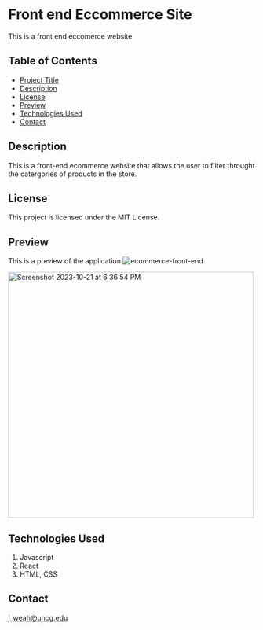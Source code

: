 # Front end Eccommerce Site
This is a front end eccomerce website

## Table of Contents

- [Project Title](#project-title)
- [Description](#description)
- [License](#license)
- [Preview](#preview)
- [Technologies Used](#technologies-used)
- [Contact](#contact)

## Description
This is a front-end ecommerce website that allows the user to 
filter throught the catergories of products in the store.

## License

This project is licensed under the MIT License.

## Preview

This is a preview of the application
![ecommerce-front-end](https://github.com/jweah2385/React-ecommerce/assets/134350647/2bd9e8bd-1edf-43e7-857c-a8623a80c01a)

<img width="500" alt="Screenshot 2023-10-21 at 6 36 54 PM" >

## Technologies Used

1. Javascript
2. React
2. HTML, CSS

## Contact

j_weah@uncg.edu
